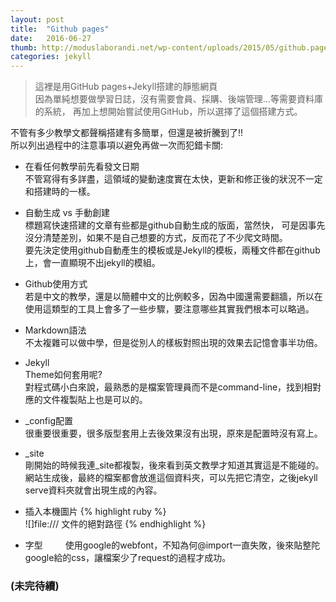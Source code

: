 ```yaml
---
layout: post
title:  "Github pages"
date:   2016-06-27 
thumb: http://moduslaborandi.net/wp-content/uploads/2015/05/github.pages.jpg
categories: jekyll 
---
```



>這裡是用GitHub pages+Jekyll搭建的靜態網頁  
因為單純想要做學習日誌，沒有需要會員、採購、後端管理...等需要資料庫的系統，
再加上想開始嘗試使用GitHub，所以選擇了這個搭建方式。

不管有多少教學文都聲稱搭建有多簡單，但還是被折騰到了!!  
所以列出過程中的注意事項以避免再做一次而犯錯卡關:

* 在看任何教學前先看發文日期  
不管寫得有多詳盡，這領域的變動速度實在太快，更新和修正後的狀況不一定和搭建時的一樣。


* 自動生成 vs 手動創建  
標題寫快速搭建的文章有些都是github自動生成的版面，當然快，
可是因事先沒分清楚差別，如果不是自己想要的方式，反而花了不少爬文時間。  
要先決定使用github自動產生的模板或是Jekyll的模板，兩種文件都在github上，會一直顯現不出jekyll的模組。

* Github使用方式  
若是中文的教學，還是以簡體中文的比例較多，因為中國還需要翻牆，所以在使用這類型的工具上會多了一些步驟，要注意哪些其實我們根本可以略過。

* Markdown語法    
不太複雜可以做中學，但是從別人的樣板對照出現的效果去記憶會事半功倍。

* Jekyll   
Theme如何套用呢?  
對程式碼小白來說，最熟悉的是檔案管理員而不是command-line，找到相對應的文件複製貼上也是可以的。

* _config配置    
很重要很重要，很多版型套用上去後效果沒有出現，原來是配置時沒有寫上。

* _site    
剛開始的時候我連_site都複製，後來看到英文教學才知道其實這是不能碰的。
網站生成後，最終的檔案都會放進這個資料夾，可以先把它清空，之後jekyll serve資料夾就會出現生成的內容。

* 插入本機圖片 
{% highlight ruby %}   
	![]file:/// 文件的絕對路徑
{% endhighlight %}
* 字型  　　
使用google的webfont，不知為何@import一直失敗，後來貼整陀google給的css，讓檔案少了request的過程才成功。    
### (未完待續)
